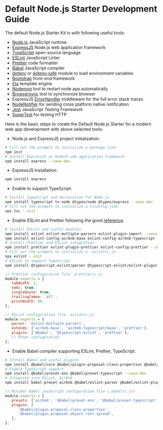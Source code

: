 # Default Node.js Starter Development Guide

The default Node.js Starter Kit is with following useful tools:

-  [Node.js](https://nodejs.org/en/) JavaScript runtime
-  [ExpressJS](https://expressjs.com/) Node.js web application framework
-  [TypeScript](https://www.typescriptlang.org/) open-source language
-  [ESLint](https://eslint.org/) JavaScript Linter
-  [Prettier](https://prettier.io/docs/en/integrating-with-linters.html) code formatter
-  [Babel](https://babeljs.io/blog/2020/07/13/the-state-of-babel-eslint) JavaScript compiler
-  [dotenv](https://www.npmjs.com/package/dotenv-safe) or [dotenv-safe](https://www.npmjs.com/package/dotenv-safe) module to load environment variables
-  [Bootstrap](https://getbootstrap.com/) front-end framework
-  [Eta](https://eta.js.org/) template engine
-  [Nodemon](https://nodemon.io/) tool to restart node app automatically
-  [Browsersync](https://browsersync.io/) tool to synchronize browser
-  ExpressJS [ErrorHandler](https://github.com/expressjs/errorhandler) middleware for the full error stack traces
-  [NodeNotifier](https://github.com/mikaelbr/node-notifier) for sending cross platform native notification
-  [Jest](https://jestjs.io/) JavaScript Testing Framework
-  [SuperTest](https://github.com/visionmedia/supertest) for testing HTTP

Here is the basic steps to create the Default Node.js Starter for a modern web app development with above selected tools:

-  Node.js and ExpressJS project initialization:

```bash
# Fill out the prompts to initialize a package.json
npm init
# Install ExpressJS as NodeJS web application framework
npm install express --save-dev
```

-  ExpressJS Installation:

```bash
npm install express
```

-  Enable to support TypeScript:

```bash
# Install TypeScript and declaration for Node.js
npm install typescript ts-node @types/node @types/express --save-dev
# Fill out the prompts to initialize a tsconfig.json
npx tsc --init
```

-  Enable ESLint and Prettier following the good [reference](https://gist.github.com/bradtraversy/aab26d1e8983d9f8d79be1a9ca894ab4):

```bash
# Install ESLint and useful modules
npm install eslint eslint-multiple-parsers eslint-plugin-import --save-dev
npm install eslint-config-airbnb-base eslint-config-airbnb-typescript --save-dev
# Install Prettier and ESLint integration
npm install prettier eslint-plugin-prettier eslint-config-prettier --save-dev
# Fill out the prompts to initialize a .eslintrc.js
npx eslint --init
# ESLint to support TypeScript
npm install @typescript-eslint/parser @typescript-eslint/eslint-plugin --save-dev
```

```javascript
// Prettier configuration file .prettierrc.js
module.exports = {
   tabWidth: 3,
   semi: true,
   singleQuote: true,
   trailingComma: 'all',
   printWidth: 80,
};
```

```javascript
// ESLint configuration file .eslintrc.js
module.exports = {
   parser: 'eslint-multiple-parsers',
   extends: ['airbnb-base', 'airbnb-typescript/base', 'prettier'],
   plugins: ['@babel', '@typescript-eslint', 'prettier'],
   // Other configuration
};
```

-  Enable Babel compiler supporting ESLint, Prettier, TypeScript:

```bash
# Install Babel and useful plugins
npm install @babel/core @babel/plugin-proposal-class-properties @babel/plugin-proposal-object-rest-spread --save-dev
# Enable TypeScript support
npm install @babel/preset-env @babel/preset-typescript --save-dev
# Integrate into ESLint, Airbnb
npm install babel-preset-airbnb @babel/eslint-parser @babel/eslint-plugin --save-dev
```

```javascript
// Minimal Babel javascript configuration file (.babelrc.js)
module.exports = {
   presets: ['airbnb', '@babel/preset-env', '@babel/preset-typescript'],
   plugins: [
      '@babel/plugin-proposal-class-properties',
      '@babel/plugin-proposal-object-rest-spread',
   ],
};
```
